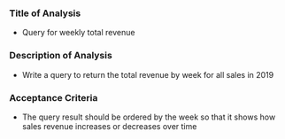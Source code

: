 ### **Title of Analysis**

- Query for weekly total revenue

### **Description of Analysis**

- Write a query to return the total revenue by week for all sales in 2019

### **Acceptance Criteria**

- The query result should be ordered by the week so that it shows how sales revenue increases or decreases over time
